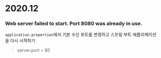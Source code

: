 # 2020.12



### Web server failed to start. Port 8080 was already in use.

`application.properties`에서 기본 수신 포트를 변경하고 스프링 부트 애플리케이션을 다시 시작하기

> server.port = 80

